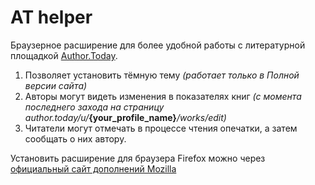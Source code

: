 # AT helper
Браузерное расширение для более удобной работы с литературной площадкой [Author.Today](https://author.today).
1. Позволяет установить тёмную тему *(работает только в Полной версии сайта)*
2. Авторы могут видеть изменения в показателях книг *(с момента последнего захода на страницу author.today/u/***{your_profile_name}***/works/edit)*
3. Читатели могут отмечать в процессе чтения опечатки, а затем сообщать о них автору.

Установить расширение для браузера Firefox можно через [официальный сайт дополнений Mozilla](https://addons.mozilla.org/ru/firefox/addon/at-helper/)
